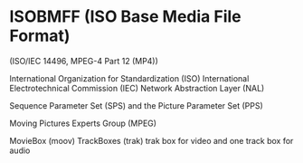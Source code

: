 # ISOBMFF (ISO Base Media File Format)
(ISO/IEC 14496, MPEG-4 Part 12 (MP4))

International Organization for Standardization (ISO)
International Electrotechnical Commission (IEC)
Network Abstraction Layer (NAL)

Sequence Parameter Set (SPS) and the Picture Parameter Set (PPS)

Moving Pictures Experts Group (MPEG)

MovieBox (moov)
TrackBoxes (trak)
trak box for video and one track box for audio